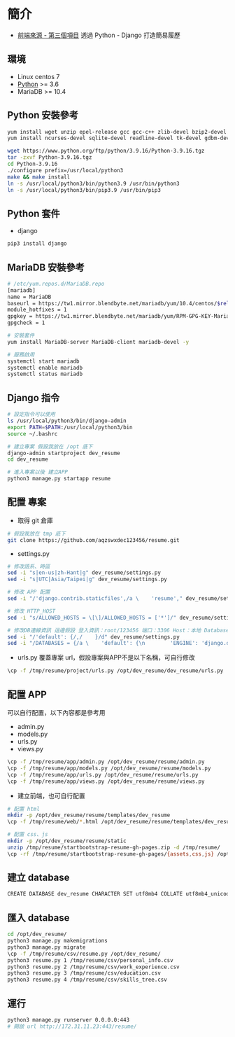 # 簡介
* [前端來源 - 第三個項目](https://medium.com/@trista_liu/2018%E5%B9%B4%E6%9C%80%E5%A5%BD%E7%94%A8%E7%9A%8420%E5%80%8Bbootstrap%E7%B6%B2%E7%AB%99%E6%A8%A1%E6%9D%BF-e99772f8ae38)
透過 Python - Django 打造簡易履歷

## 環境
* Linux centos 7
* [Python](https://www.python.org/downloads/) >= 3.6
* MariaDB >= 10.4

## Python 安裝參考
```bash
yum install wget unzip epel-release gcc gcc-c++ zlib-devel bzip2-devel openssl-devel -y
yum install ncurses-devel sqlite-devel readline-devel tk-devel gdbm-devel db4-devel libpcap-devel xz-devel libffi-devel make -y

wget https://www.python.org/ftp/python/3.9.16/Python-3.9.16.tgz
tar -zxvf Python-3.9.16.tgz
cd Python-3.9.16
./configure prefix=/usr/local/python3
make && make install
ln -s /usr/local/python3/bin/python3.9 /usr/bin/python3 
ln -s /usr/local/python3/bin/pip3.9 /usr/bin/pip3
```

## Python 套件
* django
```bash
pip3 install django
```

## MariaDB 安裝參考
```bash
# /etc/yum.repos.d/MariaDB.repo
[mariadb]
name = MariaDB
baseurl = https://tw1.mirror.blendbyte.net/mariadb/yum/10.4/centos/$releasever/$basearch
module_hotfixes = 1
gpgkey = https://tw1.mirror.blendbyte.net/mariadb/yum/RPM-GPG-KEY-MariaDB
gpgcheck = 1

# 安裝套件
yum install MariaDB-server MariaDB-client mariadb-devel -y

# 服務啟用
systemctl start mariadb
systemctl enable mariadb
systemctl status mariadb
```

## Django 指令
```bash
# 設定指令可以使用
ls /usr/local/python3/bin/django-admin
export PATH=$PATH:/usr/local/python3/bin
source ~/.bashrc

# 建立專案 假設我放在 /opt 底下
django-admin startproject dev_resume
cd dev_resume

# 進入專案以後 建立APP
python3 manage.py startapp resume
```

## 配置 專案
* 取得 git 倉庫
```bash
# 假設我放在 tmp 底下
git clone https://github.com/aqzswxdec123456/resume.git

```

* settings.py
```bash
# 修改語系、時區 
sed -i "s|en-us|zh-Hant|g" dev_resume/settings.py
sed -i "s|UTC|Asia/Taipei|g" dev_resume/settings.py

# 修改 APP 配置
sed -i "/'django.contrib.staticfiles',/a \    'resume'," dev_resume/settings.py

# 修改 HTTP_HOST
sed -i "s/ALLOWED_HOSTS = \[\]/ALLOWED_HOSTS = ['*']/" dev_resume/settings.py

# 修改DB連線資訊 這邊假設 登入資訊：root/123456 端口：3306 Host：本地 Database：dev_resume
sed -i "/'default': {/,/    }/d" dev_resume/settings.py
sed -i "/DATABASES = {/a \    'default': {\n        'ENGINE': 'django.db.backends.mysql',\n        'NAME': 'dev_resume',\n        'USER': 'root',\n        'PASSWORD': '123456',\n        'HOST': 'localhost',\n        'PORT': '3306',\n        'OPTIONS': {\n            'init_command': \"SET sql_mode='STRICT_TRANS_TABLES'\",\n            'charset': 'utf8mb4',\n        },\n    }" dev_resume/settings.py

```
* urls.py
覆蓋專案 url，假設專案與APP不是以下名稱，可自行修改
```bash
\cp -f /tmp/resume/project/urls.py /opt/dev_resume/dev_resume/urls.py
```

## 配置 APP
可以自行配置，以下內容都是參考用
* admin.py
* models.py
* urls.py
* views.py
```bash
\cp -f /tmp/resume/app/admin.py /opt/dev_resume/resume/admin.py
\cp -f /tmp/resume/app/models.py /opt/dev_resume/resume/models.py
\cp -f /tmp/resume/app/urls.py /opt/dev_resume/resume/urls.py
\cp -f /tmp/resume/app/views.py /opt/dev_resume/resume/views.py
```

* 建立前端，也可自行配置
```bash
# 配置 html
mkdir -p /opt/dev_resume/resume/templates/dev_resume
\cp -f /tmp/resume/web/*.html /opt/dev_resume/resume/templates/dev_resume

# 配置 css、js
mkdir -p /opt/dev_resume/resume/static
unzip /tmp/resume/startbootstrap-resume-gh-pages.zip -d /tmp/resume/
\cp -rf /tmp/resume/startbootstrap-resume-gh-pages/{assets,css,js} /opt/dev_resume/resume/static
```

## 建立 database
```bash
CREATE DATABASE dev_resume CHARACTER SET utf8mb4 COLLATE utf8mb4_unicode_ci;
``` 

## 匯入 database
```bash
cd /opt/dev_resume/
python3 manage.py makemigrations
python3 manage.py migrate
\cp -f /tmp/resume/csv/resume.py /opt/dev_resume/
python3 resume.py 1 /tmp/resume/csv/personal_info.csv
python3 resume.py 2 /tmp/resume/csv/work_experience.csv
python3 resume.py 3 /tmp/resume/csv/education.csv
python3 resume.py 4 /tmp/resume/csv/skills_tree.csv
``` 

## 運行
```bash
python3 manage.py runserver 0.0.0.0:443
# 開啟 url http://172.31.11.23:443/resume/
```
